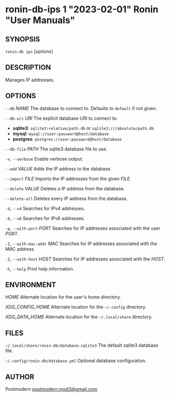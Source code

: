 # ronin-db-ips 1 "2023-02-01" Ronin "User Manuals"

## SYNOPSIS

`ronin-db ips` [*options*]

## DESCRIPTION

Manages IP addresses.

## OPTIONS

`--db` *NAME*
  The database to connect to. Defaults to `default` if not given.

`--db-uri` *URI*
  The explicit database URI to connect to.

  * **sqlite3**: `sqlite3:relative/path.db` or `sqlite3:///absolute/path.db`
  * **mysql**: `mysql://user:password@host/database`
  * **postgres**: `postgres://user:password@host/database`

`--db-file` *PATH*
  The sqlite3 database file to use.

`-v`, `--verbose`
	Enable verbose output.

`--add` *VALUE*
  Adds the IP address to the database.

`--import` *FILE*
  Imports the IP addresses from the given *FILE*.

`--delete` *VALUE*
  Deletes a IP address from the database.

`--delete-all`
  Deletes every IP address from the database.

`-4`, `--v4`
	Searches for IPv4 addresses.

`-6`, `--v6`
	Searches for IPv6 addresses.

`-p`, `--with-port` *PORT*
	Searches for IP addresses associated with the user *PORT*.

`-I`, `--with-mac-addr` *MAC*
	Searches for IP addresses associated with the MAC address.

`-I`, `--with-host` *HOST*
	Searches for IP addresses associated with the *HOST*.

`-h`, `--help`
  Print help information.

## ENVIRONMENT

*HOME*
  Alternate location for the user's home directory.

*XDG_CONFIG_HOME*
  Alternate location for the `~/.config` directory.

*XDG_DATA_HOME*
  Alternate location for the `~/.local/share` directory.

## FILES

`~/.local/share/ronin-db/database.sqlite3`
  The default sqlite3 database file.

`~/.config/ronin-db/database.yml`
  Optional database configuration.

## AUTHOR

Postmodern <postmodern.mod3@gmail.com>


